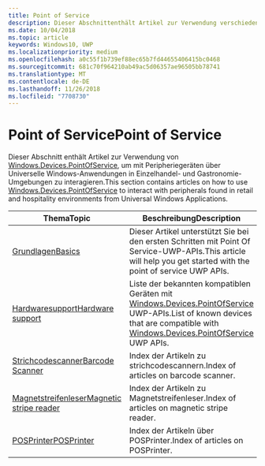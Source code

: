 ```yaml
---
title: Point of Service
description: Dieser Abschnittenthält Artikel zur Verwendung verschiedener Features des Point-of-Service-Namespace.
ms.date: 10/04/2018
ms.topic: article
keywords: Windows10, UWP
ms.localizationpriority: medium
ms.openlocfilehash: a0c55f1b739ef88ec65b7fd44655406415bc0468
ms.sourcegitcommit: 681c70f964210ab49ac5d06357ae96505bb78741
ms.translationtype: MT
ms.contentlocale: de-DE
ms.lasthandoff: 11/26/2018
ms.locfileid: "7708730"
---
```

# <a name="point-of-service"></a><span data-ttu-id="f26e1-104">Point of Service</span><span class="sxs-lookup"><span data-stu-id="f26e1-104">Point of Service</span></span>
<span data-ttu-id="f26e1-105">Dieser Abschnitt enthält Artikel zur Verwendung von [Windows.Devices.PointOfService](https://docs.microsoft.com/uwp/api/windows.devices.pointofservice), um mit Peripheriegeräten über Universelle Windows-Anwendungen in Einzelhandel- und Gastronomie-Umgebungen zu interagieren.</span><span class="sxs-lookup"><span data-stu-id="f26e1-105">This section contains articles on how to use [Windows.Devices.PointOfService](https://docs.microsoft.com/uwp/api/windows.devices.pointofservice) to interact with peripherals found in retail and hospitality environments from Universal Windows Applications.</span></span>

| <span data-ttu-id="f26e1-106">Thema</span><span class="sxs-lookup"><span data-stu-id="f26e1-106">Topic</span></span> | <span data-ttu-id="f26e1-107">Beschreibung</span><span class="sxs-lookup"><span data-stu-id="f26e1-107">Description</span></span> |
|------|------------|
| [<span data-ttu-id="f26e1-108">Grundlagen</span><span class="sxs-lookup"><span data-stu-id="f26e1-108">Basics</span></span>](pos-basics.md) | <span data-ttu-id="f26e1-109">Dieser Artikel unterstützt Sie bei den ersten Schritten mit Point Of Service-UWP-APIs.</span><span class="sxs-lookup"><span data-stu-id="f26e1-109">This article will help you get started with the point of service UWP APIs.</span></span> |
| [<span data-ttu-id="f26e1-110">Hardwaresupport</span><span class="sxs-lookup"><span data-stu-id="f26e1-110">Hardware support</span></span>](pos-device-support.md) | <span data-ttu-id="f26e1-111">Liste der bekannten kompatiblen Geräten mit [Windows.Devices.PointOfService](https://aka.ms/pointofservice-api) UWP-APIs.</span><span class="sxs-lookup"><span data-stu-id="f26e1-111">List of known devices that are compatible with [Windows.Devices.PointOfService](https://aka.ms/pointofservice-api) UWP APIs.</span></span> |
| [<span data-ttu-id="f26e1-112">Strichcodescanner</span><span class="sxs-lookup"><span data-stu-id="f26e1-112">Barcode Scanner</span></span>](pos-barcodescanner.md) | <span data-ttu-id="f26e1-113">Index der Artikeln zu strichcodescannern.</span><span class="sxs-lookup"><span data-stu-id="f26e1-113">Index of articles on barcode scanner.</span></span> |
| [<span data-ttu-id="f26e1-114">Magnetstreifenleser</span><span class="sxs-lookup"><span data-stu-id="f26e1-114">Magnetic stripe reader</span></span>](pos-magnetic-stripe-reader.md) | <span data-ttu-id="f26e1-115">Index der Artikeln zu Magnetstreifenleser.</span><span class="sxs-lookup"><span data-stu-id="f26e1-115">Index of articles on magnetic stripe reader.</span></span>
| [<span data-ttu-id="f26e1-116">POSPrinter</span><span class="sxs-lookup"><span data-stu-id="f26e1-116">POSPrinter</span></span>](pos-printer.md) | <span data-ttu-id="f26e1-117">Index der Artikeln über POSPrinter.</span><span class="sxs-lookup"><span data-stu-id="f26e1-117">Index of articles on POSPrinter.</span></span> |